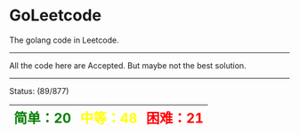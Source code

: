 # GoLeetcode
The golang code in Leetcode.

-----

All the code here are Accepted. But maybe not the best solution.

-----
Status: (89/877)

| <font color=green size=5>简单：20</font> | <font color=yellow size=5>中等：48</font> | <font color=red size=5>困难：21</font> |
| ----------------------------------------|------------------------------------------|---------------------------------------|
